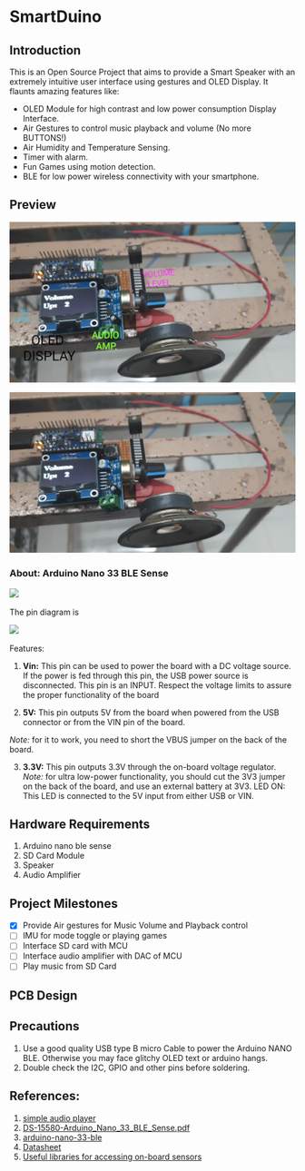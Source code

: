 # SmartDuino

## Introduction

This is an Open Source Project that aims to provide a Smart Speaker with an extremely intuitive user interface using gestures and OLED Display.
It flaunts amazing features like:
- OLED Module for high contrast and low power consumption Display Interface.
- Air Gestures to control music playback and volume (No more BUTTONS!)
- Air Humidity and Temperature Sensing.
- Timer with alarm.
- Fun Games using motion detection.
- BLE for low power wireless connectivity with your smartphone.

## Preview

![](media/Preview-2.jpg)

![](media/IMG-20210927-WA0009.jpeg)

### About: Arduino Nano 33 BLE Sense
![](https://www.etechnophiles.com/wp-content/uploads/2021/01/component.jpg?ezimgfmt=ng:webp/ngcb40)

The pin diagram is

![](https://www.etechnophiles.com/wp-content/uploads/2021/01/Nano-BLE-Sense-pinout.jpg?ezimgfmt=ng:webp/ngcb40)

Features:

1. **Vin:** This pin can be used to power the board with a DC voltage source. If the power is fed through this pin, the USB power source is disconnected. This pin is an INPUT. Respect the voltage limits to assure the proper functionality of the board

2. **5V:** This pin outputs 5V from the board when powered from the USB connector or from the VIN pin of the board.

_Note:_ for it to work, you need to short the VBUS jumper on the back of the board.

3. **3.3V:** This pin outputs 3.3V through the on-board voltage regulator. _Note:_ for ultra low-power functionality, you should cut the 3V3 jumper on the back of the board, and use an external battery at 3V3.
LED ON: This LED is connected to the 5V input from either USB or VIN.

## Hardware Requirements

1. Arduino nano ble sense
2. SD Card Module
3. Speaker
4. Audio Amplifier


## Project Milestones

- [X] Provide Air gestures for Music Volume and Playback control
- [ ] IMU for mode toggle or playing games
- [ ] Interface SD card with MCU
- [ ] Interface audio amplifier with DAC of MCU
- [ ] Play music from SD Card

## PCB Design

## Precautions

1. Use a good quality USB type B micro Cable to power the Arduino NANO BLE. Otherwise you may face glitchy OLED text or arduino hangs.
2. Double check the I2C, GPIO and other pins before soldering.

## References:

1. [simple audio player](https://www.arduino.cc/en/Tutorial/SimpleAudioPlayer)
2. [DS-15580-Arduino_Nano_33_BLE_Sense.pdf](https://cdn.sparkfun.com/assets/0/d/8/4/9/DS-15580-Arduino_Nano_33_BLE_Sense.pdf)
3. [arduino-nano-33-ble](https://store.arduino.cc/products/arduino-nano-33-ble)
4. [Datasheet](https://docs.arduino.cc/static/302aa1d360c877c9bbab39f14e2f3ea6/ABX00031-datasheet.pdf)
5. [Useful libraries for accessing on-board sensors](https://www.arduino.cc/en/Guide/NANO33BLESense)
